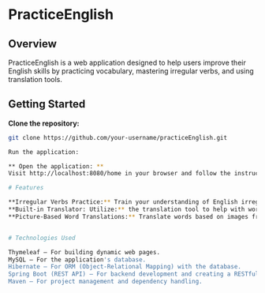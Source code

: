 # PracticeEnglish

## Overview
PracticeEnglish is a web application designed to help users improve their English skills by practicing vocabulary, mastering irregular verbs, and using translation tools.

## Getting Started

 **Clone the repository:**
   ```bash
   git clone https://github.com/your-username/practiceEnglish.git

Run the application:

** Open the application: **
 Visit http://localhost:8080/home in your browser and follow the instructions on the page.

# Features

**Irregular Verbs Practice:** Train your understanding of English irregular verbs.
**Built-in Translator: Utilize:** the translation tool to help with word meanings in real-time.
**Picture-Based Word Translations:** Translate words based on images from a selected category, making language learning more interactive.


# Technologies Used

Thymeleaf – For building dynamic web pages.
MySQL – For the application's database.
Hibernate – For ORM (Object-Relational Mapping) with the database.
Spring Boot (REST API) – For backend development and creating a RESTful API.
Maven – For project management and dependency handling.
